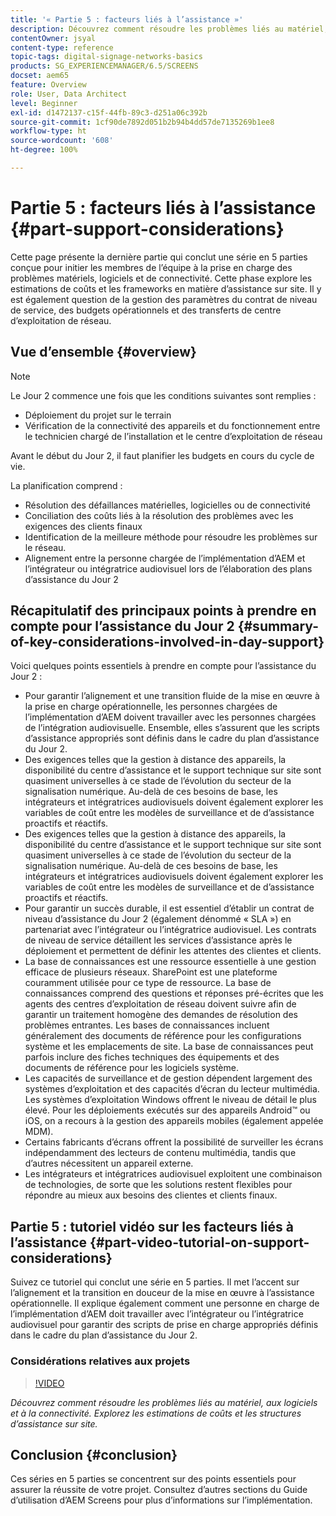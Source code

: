```yaml
---
title: '« Partie 5 : facteurs liés à l’assistance »'
description: Découvrez comment résoudre les problèmes liés au matériel, aux logiciels et à la connectivité. Explorez les estimations de coûts et les structures d’assistance sur site. Découvrez également comment fonctionne la gestion des paramètres du contrat de niveau de service, des budgets opérationnels et des transferts de centre d’exploitation de réseau.
contentOwner: jsyal
content-type: reference
topic-tags: digital-signage-networks-basics
products: SG_EXPERIENCEMANAGER/6.5/SCREENS
docset: aem65
feature: Overview
role: User, Data Architect
level: Beginner
exl-id: d1472137-c15f-44fb-89c3-d251a06c392b
source-git-commit: 1cf90de7892d051b2b94b4dd57de7135269b1ee8
workflow-type: ht
source-wordcount: '608'
ht-degree: 100%

---
```


# Partie 5 : facteurs liés à l’assistance {#part-support-considerations}

Cette page présente la dernière partie qui conclut une série en 5 parties conçue pour initier les membres de l’équipe à la prise en charge des problèmes matériels, logiciels et de connectivité. Cette phase explore les estimations de coûts et les frameworks en matière d’assistance sur site. Il y est également question de la gestion des paramètres du contrat de niveau de service, des budgets opérationnels et des transferts de centre d’exploitation de réseau.

## Vue d’ensemble {#overview}

>[!NOTE]
>
>Le Jour 2 commence une fois que les conditions suivantes sont remplies :
>
>* Déploiement du projet sur le terrain
>* Vérification de la connectivité des appareils et du fonctionnement entre le technicien chargé de l’installation et le centre d’exploitation de réseau
>
>Avant le début du Jour 2, il faut planifier les budgets en cours du cycle de vie.

La planification comprend :

* Résolution des défaillances matérielles, logicielles ou de connectivité
* Conciliation des coûts liés à la résolution des problèmes avec les exigences des clients finaux
* Identification de la meilleure méthode pour résoudre les problèmes sur le réseau.
* Alignement entre la personne chargée de l’implémentation d’AEM et l’intégrateur ou intégratrice audiovisuel lors de l’élaboration des plans d’assistance du Jour 2

## Récapitulatif des principaux points à prendre en compte pour l’assistance du Jour 2 {#summary-of-key-considerations-involved-in-day-support}

Voici quelques points essentiels à prendre en compte pour l’assistance du Jour 2 :

* Pour garantir l’alignement et une transition fluide de la mise en œuvre à la prise en charge opérationnelle, les personnes chargées de l’implémentation d’AEM doivent travailler avec les personnes chargées de l’intégration audiovisuelle. Ensemble, elles s’assurent que les scripts d’assistance appropriés sont définis dans le cadre du plan d’assistance du Jour 2.
* Des exigences telles que la gestion à distance des appareils, la disponibilité du centre d’assistance et le support technique sur site sont quasiment universelles à ce stade de l’évolution du secteur de la signalisation numérique. Au-delà de ces besoins de base, les intégrateurs et intégratrices audiovisuels doivent également explorer les variables de coût entre les modèles de surveillance et de d’assistance proactifs et réactifs.
* Des exigences telles que la gestion à distance des appareils, la disponibilité du centre d’assistance et le support technique sur site sont quasiment universelles à ce stade de l’évolution du secteur de la signalisation numérique. Au-delà de ces besoins de base, les intégrateurs et intégratrices audiovisuels doivent également explorer les variables de coût entre les modèles de surveillance et de d’assistance proactifs et réactifs.
* Pour garantir un succès durable, il est essentiel d’établir un contrat de niveau d’assistance du Jour 2 (également dénommé « SLA ») en partenariat avec l’intégrateur ou l’intégratrice audiovisuel. Les contrats de niveau de service détaillent les services d’assistance après le déploiement et permettent de définir les attentes des clientes et clients.
* La base de connaissances est une ressource essentielle à une gestion efficace de plusieurs réseaux. SharePoint est une plateforme couramment utilisée pour ce type de ressource. La base de connaissances comprend des questions et réponses pré-écrites que les agents des centres d’exploitation de réseau doivent suivre afin de garantir un traitement homogène des demandes de résolution des problèmes entrantes. Les bases de connaissances incluent généralement des documents de référence pour les configurations système et les emplacements de site. La base de connaissances peut parfois inclure des fiches techniques des équipements et des documents de référence pour les logiciels système.
* Les capacités de surveillance et de gestion dépendent largement des systèmes d’exploitation et des capacités d’écran du lecteur multimédia. Les systèmes d’exploitation Windows offrent le niveau de détail le plus élevé. Pour les déploiements exécutés sur des appareils Android™ ou iOS, on a recours à la gestion des appareils mobiles (également appelée MDM).
* Certains fabricants d’écrans offrent la possibilité de surveiller les écrans indépendamment des lecteurs de contenu multimédia, tandis que d’autres nécessitent un appareil externe.
* Les intégrateurs et intégratrices audiovisuel exploitent une combinaison de technologies, de sorte que les solutions restent flexibles pour répondre au mieux aux besoins des clientes et clients finaux.

## Partie 5 : tutoriel vidéo sur les facteurs liés à l’assistance {#part-video-tutorial-on-support-considerations}

Suivez ce tutoriel qui conclut une série en 5 parties. Il met l’accent sur l’alignement et la transition en douceur de la mise en œuvre à l’assistance opérationnelle. Il explique également comment une personne en charge de l’implémentation d’AEM doit travailler avec l’intégrateur ou l’intégratrice audiovisuel pour garantir des scripts de prise en charge appropriés définis dans le cadre du plan d’assistance du Jour 2.

### Considérations relatives aux projets

>[!VIDEO](https://video.tv.adobe.com/v/28383)

*Découvrez comment résoudre les problèmes liés au matériel, aux logiciels et à la connectivité. Explorez les estimations de coûts et les structures d’assistance sur site.*

## Conclusion {#conclusion}

Ces séries en 5 parties se concentrent sur des points essentiels pour assurer la réussite de votre projet. Consultez d’autres sections du Guide d’utilisation d’AEM Screens pour plus d’informations sur l’implémentation.
